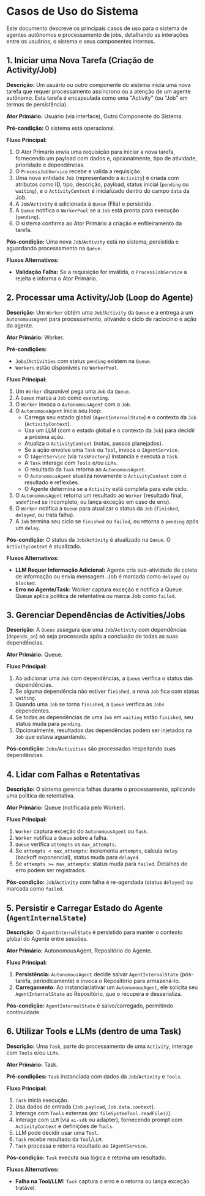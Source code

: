 # Casos de Uso do Sistema

Este documento descreve os principais casos de uso para o sistema de agentes autônomos e processamento de jobs, detalhando as interações entre os usuários, o sistema e seus componentes internos.

## 1. Iniciar uma Nova Tarefa (Criação de Activity/Job)

**Descrição:** Um usuário ou outro componente do sistema inicia uma nova tarefa que requer processamento assíncrono ou a atenção de um agente autônomo. Esta tarefa é encapsulada como uma "Activity" (ou "Job" em termos de persistência).

**Ator Primário:** Usuário (via interface), Outro Componente do Sistema.

**Pré-condição:** O sistema está operacional.

**Fluxo Principal:**

1.  O Ator Primário envia uma requisição para iniciar a nova tarefa, fornecendo um payload com dados e, opcionalmente, tipo de atividade, prioridade e dependências.
2.  O `ProcessJobService` recebe e valida a requisição.
3.  Uma nova entidade `Job` (representando a `Activity`) é criada com atributos como ID, tipo, descrição, payload, status inicial (`pending` ou `waiting`), e o `ActivityContext` é inicializado dentro do campo `data` da Job.
4.  A `Job`/`Activity` é adicionada à `Queue` (Fila) e persistida.
5.  A `Queue` notifica o `WorkerPool` se a `Job` está pronta para execução (`pending`).
6.  O sistema confirma ao Ator Primário a criação e enfileiramento da tarefa.

**Pós-condição:** Uma nova `Job`/`Activity` está no sistema, persistida e aguardando processamento na `Queue`.

**Fluxos Alternativos:**
*   **Validação Falha:** Se a requisição for inválida, o `ProcessJobService` a rejeita e informa o Ator Primário.

## 2. Processar uma Activity/Job (Loop do Agente)

**Descrição:** Um `Worker` obtém uma `Job`/`Activity` da `Queue` e a entrega a um `AutonomousAgent` para processamento, ativando o ciclo de raciocínio e ação do agente.

**Ator Primário:** Worker.

**Pré-condições:**
*   `Jobs`/`Activities` com status `pending` existem na `Queue`.
*   `Workers` estão disponíveis no `WorkerPool`.

**Fluxo Principal:**

1.  Um `Worker` disponível pega uma `Job` da `Queue`.
2.  A `Queue` marca a `Job` como `executing`.
3.  O `Worker` invoca o `AutonomousAgent` com a `Job`.
4.  O `AutonomousAgent` inicia seu loop:
    *   Carrega seu estado global (`AgentInternalState`) e o contexto da `Job` (`ActivityContext`).
    *   Usa um LLM (com o estado global e o contexto da `Job`) para decidir a próxima ação.
    *   Atualiza o `ActivityContext` (notas, passos planejados).
    *   Se a ação envolve uma `Task` ou `Tool`, invoca o `IAgentService`.
    *   O `IAgentService` (via `TaskFactory`) instancia e executa a `Task`.
    *   A `Task` interage com `Tools` e/ou `LLMs`.
    *   O resultado da `Task` retorna ao `AutonomousAgent`.
    *   O `AutonomousAgent` atualiza novamente o `ActivityContext` com o resultado e reflexões.
    *   O Agente determina se a `Activity` está completa para este ciclo.
5.  O `AutonomousAgent` retorna um resultado ao `Worker` (resultado final, `undefined` se incompleto, ou lança exceção em caso de erro).
6.  O `Worker` notifica a `Queue` para atualizar o status da `Job` (`finished`, `delayed`, ou trata falha).
7.  A `Job` termina seu ciclo se `finished` ou `failed`, ou retorna a `pending` após um `delay`.

**Pós-condição:** O status da `Job`/`Activity` é atualizado na `Queue`. O `ActivityContext` é atualizado.

**Fluxos Alternativos:**
*   **LLM Requer Informação Adicional:** Agente cria sub-atividade de coleta de informação ou envia mensagem. Job é marcada como `delayed` ou `blocked`.
*   **Erro no Agente/Task:** Worker captura exceção e notifica a Queue. Queue aplica política de retentativa ou marca Job como `failed`.

## 3. Gerenciar Dependências de Activities/Jobs

**Descrição:** A `Queue` assegura que uma `Job`/`Activity` com dependências (`depends_on`) só seja processada após a conclusão de todas as suas dependências.

**Ator Primário:** Queue.

**Fluxo Principal:**

1.  Ao adicionar uma `Job` com dependências, a `Queue` verifica o status das dependências.
2.  Se alguma dependência não estiver `finished`, a nova `Job` fica com status `waiting`.
3.  Quando uma `Job` se torna `finished`, a `Queue` verifica as `Jobs` dependentes.
4.  Se todas as dependências de uma `Job` em `waiting` estão `finished`, seu status muda para `pending`.
5.  Opcionalmente, resultados das dependências podem ser injetados na `Job` que estava aguardando.

**Pós-condição:** `Jobs`/`Activities` são processadas respeitando suas dependências.

## 4. Lidar com Falhas e Retentativas

**Descrição:** O sistema gerencia falhas durante o processamento, aplicando uma política de retentativa.

**Ator Primário:** Queue (notificada pelo Worker).

**Fluxo Principal:**

1.  `Worker` captura exceção do `AutonomousAgent` ou `Task`.
2.  `Worker` notifica a `Queue` sobre a falha.
3.  `Queue` verifica `attempts` vs `max_attempts`.
4.  Se `attempts < max_attempts`: incrementa `attempts`, calcula `delay` (backoff exponencial), status muda para `delayed`.
5.  Se `attempts >= max_attempts`: status muda para `failed`. Detalhes do erro podem ser registrados.

**Pós-condição:** `Job`/`Activity` com falha é re-agendada (status `delayed`) ou marcada como `failed`.

## 5. Persistir e Carregar Estado do Agente (`AgentInternalState`)

**Descrição:** O `AgentInternalState` é persistido para manter o contexto global do Agente entre sessões.

**Ator Primário:** AutonomousAgent, Repositório do Agente.

**Fluxo Principal:**

1.  **Persistência:** `AutonomousAgent` decide salvar `AgentInternalState` (pós-tarefa, periodicamente) e invoca o Repositório para armazená-lo.
2.  **Carregamento:** Ao instanciar/ativar um `AutonomousAgent`, ele solicita seu `AgentInternalState` ao Repositório, que o recupera e desserializa.

**Pós-condição:** `AgentInternalState` é salvo/carregado, permitindo continuidade.

## 6. Utilizar Tools e LLMs (dentro de uma Task)

**Descrição:** Uma `Task`, parte do processamento de uma `Activity`, interage com `Tools` e/ou `LLMs`.

**Ator Primário:** Task.

**Pré-condições:** `Task` instanciada com dados da `Job`/`Activity` e `Tools`.

**Fluxo Principal:**

1.  `Task` inicia execução.
2.  Usa dados de entrada (`Job.payload`, `Job.data.context`).
3.  Interage com `Tools` externas (ex: `fileSystemTool.readFile()`).
4.  Interage com `LLM` (via `ai-sdk` ou adapter), fornecendo prompt com `ActivityContext` e definições de `Tools`.
5.  LLM pode decidir usar uma `Tool`.
6.  `Task` recebe resultado da `Tool`/`LLM`.
7.  `Task` processa e retorna resultado ao `IAgentService`.

**Pós-condição:** `Task` executa sua lógica e retorna um resultado.

**Fluxos Alternativos:**
*   **Falha na Tool/LLM:** `Task` captura o erro e o retorna ou lança exceção tratável.
